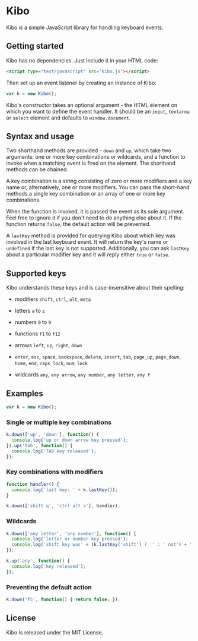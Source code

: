 # Kibo #

Kibo is a simple JavaScript library for handling keyboard events.

## Getting started ##

Kibo has no dependencies. Just include it in your HTML code:

```html
<script type="text/javascript" src="kibo.js"></script>
```

Then set up an event listener by creating an instance of Kibo:

```javascript
var k = new Kibo();
```

Kibo's constructor takes an optional argument - the HTML element on which you want to define the event handler. It should be an `input`, `textarea` or `select` element and defaults to `window.document`.

## Syntax and usage ##

Two shorthand methods are provided - `down` and `up`, which take two arguments: one or more key combinations or wildcards, and a function to invoke when a matching event is fired on the element. The shorthand methods can be chained.

A key combination is a string consisting of zero or more modifiers and a key name or, alternatively, one or more modifiers. You can pass the short-hand methods a single key combination or an array of one or more key combinations.

When the function is invoked, it is passed the event as its sole argument. Feel free to ignore it if you don't need to do anything else about it. If the function returns `false`, the default action will be prevented.

A `lastKey` method is provided for querying Kibo about which key was involved in the last keyboard event. It will return the key's name or `undefined` if the last key is not supported. Additionally, you can ask `lastKey` about a particular modifier key and it will reply either `true` or `false`.

## Supported keys ##

Kibo understands these keys and is case-insensitive about their spelling:

- modifiers `shift`, `ctrl`, `alt`, `meta`

- letters `a` to `z`

- numbers `0` to `9`

- functions `f1` to `f12`

- arrows `left`, `up`, `right`, `down`

- `enter`, `esc`, `space`, `backspace`, `delete`, `insert`, `tab`, `page_up`, `page_down`, `home`, `end`, `caps_lock`, `num_lock`

- wildcards `any`, `any arrow`, `any number`, `any letter`, `any f`

## Examples ##

```javascript
var k = new Kibo();
```

### Single or multiple key combinations ###

```javascript
k.down(['up', 'down'], function() {
  console.log('up or down arrow key pressed');
}).up('tab', function() {
  console.log('TAB key released');
});
```

### Key combinations with modifiers ###

```javascript
function handler() {
  console.log('last key: ' + k.lastKey());
}

k.down(['shift q', 'ctrl alt x'], handler);
```

### Wildcards ###

```javascript
k.down(['any letter', 'any number'], function() {
  console.log('letter or number key pressed');
  console.log('shift key was' + (k.lastKey('shift') ? '' : ' not') + ' pressed');
});

k.up('any', function() {
  console.log('key released');
});
```

### Preventing the default action ###

```javascript
k.down('f5', function() { return false; });
```

## License ##

Kibo is released under the MIT License.

